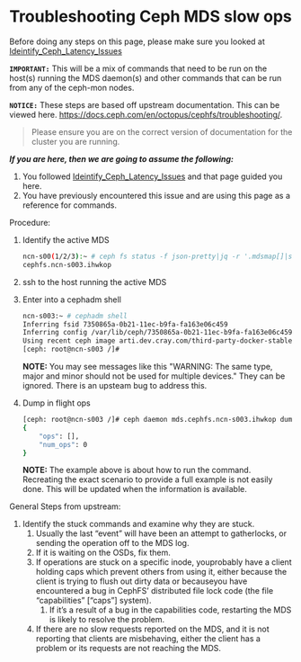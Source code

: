 # Troubleshooting Ceph MDS slow ops

Before doing any steps on this page, please make sure you looked at [Ideintify_Ceph_Latency_Issues](Identify_Ceph_Latency_Issues.md)

**`IMPORTANT:`** This will be a mix of commands that need to be run on the host(s) running the MDS daemon(s) and other commands that can be run from any of the ceph-mon nodes.  

**`NOTICE:`** These steps are based off upstream documentation.  This can be viewed here.  https://docs.ceph.com/en/octopus/cephfs/troubleshooting/. 

> Please ensure you are on the correct version of documentation for the cluster you are running.

***If you are here, then we are going to assume the following:***

1. You followed [Ideintify_Ceph_Latency_Issues](Identify_Ceph_Latency_Issues.md) and that page guided you here.
2. You have previously encountered this issue and are using this page as a reference for commands.

Procedure:

1. Identify the active MDS

   ```bash
   ncn-s00(1/2/3):~ # ceph fs status -f json-pretty|jq -r '.mdsmap[]|select(.state=="active")|.name'
   cephfs.ncn-s003.ihwkop
   ```

2. ssh to the host running the active MDS
3. Enter into a cephadm shell

   ```bash
   ncn-s003:~ # cephadm shell
   Inferring fsid 7350865a-0b21-11ec-b9fa-fa163e06c459
   Inferring config /var/lib/ceph/7350865a-0b21-11ec-b9fa-fa163e06c459/mon.ncn-s003/config
   Using recent ceph image arti.dev.cray.com/third-party-docker-stable-local/ceph/   ceph@sha256:70536e31b29a4241999ec4fd13d93e5860a5ffdc5467911e57e6bf04dfe68337
   [ceph: root@ncn-s003 /]#
   ```

   **NOTE:** You may see messages like this "WARNING: The same type, major and minor should not be used for multiple devices."  They can be ignored.  There is an upsteam bug to address this.

4. Dump in flight ops

   ```bash
   [ceph: root@ncn-s003 /]# ceph daemon mds.cephfs.ncn-s003.ihwkop dump_ops_in_flight
   {
       "ops": [],
       "num_ops": 0
   }
   ```

   **NOTE:**  The example above is about how to run the command.  Recreating the exact scenario to provide a full example is not easily done.  This will be updated when the information is available. 

General Steps from upstream:

1. Identify the stuck commands and examine why they are stuck. 
   1. Usually the last “event” will have been an attempt to gatherlocks, or sending the operation off to the MDS log. 
   2. If it is waiting on the OSDs, fix them. 
   3. If operations are stuck on a specific inode, youprobably have a client holding caps which prevent others from using it, either because the client is trying to flush out dirty data or becauseyou have encountered a bug in CephFS’ distributed file lock code (the file “capabilities” [“caps”] system).
      1. If it’s a result of a bug in the capabilities code, restarting the MDS is likely to resolve the problem.
   4. If there are no slow requests reported on the MDS, and it is not reporting that clients are misbehaving, either the client has a problem or its requests are not reaching the MDS.